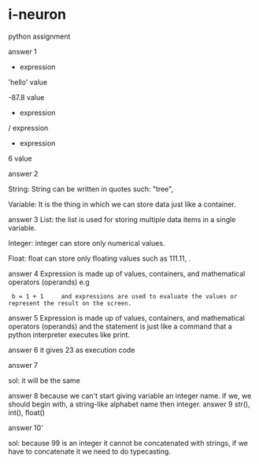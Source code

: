 # i-neuron
python assignment

answer 1

*   expression

'hello'  value

-87.8  value

-  expression

/       expression 

+  expression

6  value


answer 2

String: String can be written in quotes such: "tree", 

Variable: It is the thing in which we can store data just like a container.


answer 3
List: the list is used for storing multiple data items in a single variable.

Integer: integer can store only numerical values.

Float: float can store only floating values such as 111.11, .

answer 4
Expression is made up of values, containers, and mathematical operators (operands) e.g 

     b = 1 + 1     and expressions are used to evaluate the values or represent the result on the screen.
     

answer 5
Expression is made up of values, containers, and mathematical operators (operands) and the statement is just like a command that a python interpreter executes like print.

answer 6
 it gives 23 as execution code 


answer 7

sol: it will be the same


answer 8
 because we can't start giving variable an integer name. if we, we should begin with, a string-like alphabet name then integer.
answer 9
 str(), int(), float()

answer 10' 

sol:  because 99 is an integer it cannot be concatenated with strings, if we have to concatenate it we need to do typecasting.
